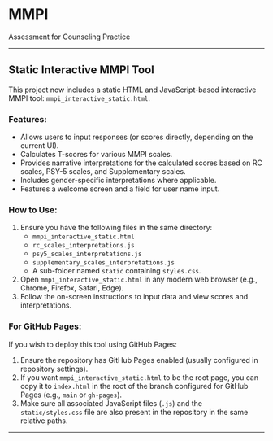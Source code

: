 # MMPI
Assessment for Counseling Practice

---

## Static Interactive MMPI Tool

This project now includes a static HTML and JavaScript-based interactive MMPI tool: `mmpi_interactive_static.html`.

### Features:
-   Allows users to input responses (or scores directly, depending on the current UI).
-   Calculates T-scores for various MMPI scales.
-   Provides narrative interpretations for the calculated scores based on RC scales, PSY-5 scales, and Supplementary scales.
-   Includes gender-specific interpretations where applicable.
-   Features a welcome screen and a field for user name input.

### How to Use:
1.  Ensure you have the following files in the same directory:
    -   `mmpi_interactive_static.html`
    -   `rc_scales_interpretations.js`
    -   `psy5_scales_interpretations.js`
    -   `supplementary_scales_interpretations.js`
    -   A sub-folder named `static` containing `styles.css`.
2.  Open `mmpi_interactive_static.html` in any modern web browser (e.g., Chrome, Firefox, Safari, Edge).
3.  Follow the on-screen instructions to input data and view scores and interpretations.

### For GitHub Pages:
If you wish to deploy this tool using GitHub Pages:
1.  Ensure the repository has GitHub Pages enabled (usually configured in repository settings).
2.  If you want `mmpi_interactive_static.html` to be the root page, you can copy it to `index.html` in the root of the branch configured for GitHub Pages (e.g., `main` or `gh-pages`).
3.  Make sure all associated JavaScript files (`.js`) and the `static/styles.css` file are also present in the repository in the same relative paths.

---
